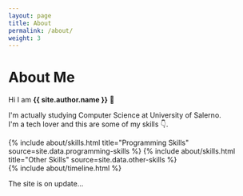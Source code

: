 ```yaml
---
layout: page
title: About
permalink: /about/
weight: 3
---
```


# **About Me**

Hi I am **{{ site.author.name }}** :wave:<br>

I'm actually studying Computer Science at University of Salerno.<br>
I'm a tech lover and this are some of my skills 👇.


<div class="row">
{% include about/skills.html title="Programming Skills" source=site.data.programming-skills %}
{% include about/skills.html title="Other Skills" source=site.data.other-skills %}
</div>

<div class="row">
{% include about/timeline.html %}
</div>

<p>The site is on update...</p>